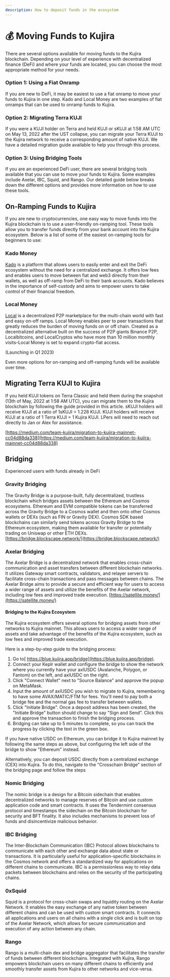 ```yaml
---
description: How to deposit funds in the ecosystem
---
```


# 💰 Moving Funds to Kujira

There are several options available for moving funds to the Kujira blockchain. Depending on your level of experience with decentralized finance (DeFi) and where your funds are located, you can choose the most appropriate method for your needs.

### Option 1: Using a Fiat Onramp

If you are new to DeFi, it may be easiest to use a fiat onramp to move your funds to Kujira in one step. Kado and Local Money are two examples of fiat onramps that can be used to onramp funds to Kujira.

### Option 2: Migrating Terra KUJI

If you were a KUJI holder on Terra and held KUJI or sKUJI at 1:58 AM UTC on May 13, 2022 after the UST collapse, you can migrate your Terra KUJI to the Kujira network to receive a corresponding amount of native KUJI. We have a detailed migration guide available to help you through this process.

### Option 3: Using Bridging Tools

If you are an experienced DeFi user, there are several bridging tools available that you can use to move your funds to Kujira. Some examples include Axelar, IBC, Squid, and Rango. Our detailed guide below breaks down the different options and provides more information on how to use these tools.

## On-Ramping Funds to Kujira

If you are new to cryptocurrencies, one easy way to move funds into the Kujira blockchain is to use a user-friendly on-ramping tool. These tools allow you to transfer funds directly from your bank account into the Kujira ecosystem. Below is a list of some of the easiest on-ramping tools for beginners to use:

### Kado Money

[Kado](../dapps-and-infrastructure/basics.md#funding-your-wallet-using-kado) is a platform that allows users to easily enter and exit the DeFi ecosystem without the need for a centralized exchange. It offers low fees and enables users to move between fiat and web3 directly from their wallets, as well as off-ramp from DeFi to their bank accounts. Kado believes in the importance of self-custody and aims to empower users to take control of their financial freedom.

### Local Money

[Local](https://localmoney.io/) is a decentralized P2P marketplace for the multi-chain world with fast and easy on-off ramps. Local Money enables peer to peer transactions that greatly reduces the burden of moving funds on or off chain. Created as a decentralized alternative built on the success of P2P giants Binance P2P, Localbitcoins, and LocalCryptos who have more than 10 million monthly visits–Local Money is set to expand crypto-fiat access.

(Launching in Q1 2023)

Even more options for on-ramping and off-ramping funds will be available over time.

## Migrating Terra KUJI to Kujira

If you held KUJI tokens on Terra Classic and held them during the snapshot (13th of May, 2022 at 1:58 AM UTC), you can migrate them to the Kujira blockchain by following the guide provided in this article. sKUJI holders will receive KUJI at a ratio of 1sKUJI = 1.228 KUJI. KUJI holders will receive KUJI at a ratio of 1 Terra KUJI = 1 Kujira KUJI. LPers will need to reach out directly to Jan or Alex for assistance.&#x20;

[https://medium.com/team-kujira/migration-to-kujira-mainnet-cc04d88da338](https://medium.com/team-kujira/migration-to-kujira-mainnet-cc04d88da338)

## Bridging

Experienced users with funds already in DeFi

### Gravity Bridging

The Gravity Bridge is a purpose-built, fully decentralized, trustless blockchain which bridges assets between the Ethereum and Cosmos ecosystems. Ethereum and EVM compatible tokens can be transferred across the Gravity Bridge to a Cosmos wallet and then onto other Cosmos wallets or DEXs (such as FIN or Gravity DEX). Cosmos SDK based blockchains can similarly send tokens across Gravity Bridge to the Ethereum ecosystem, making them available for transfer or potentially trading on Uniswap or other ETH DEXs. [https://bridge.blockscape.network/](https://bridge.blockscape.network/)

### Axelar Bridging

The Axelar Bridge is a decentralized network that enables cross-chain communication and asset transfers between different blockchain networks. It utilizes Gateway smart contracts, validators, and relayer servers to facilitate cross-chain transactions and pass messages between chains. The Axelar Bridge aims to provide a secure and efficient way for users to access a wider range of assets and utilize the benefits of the Axelar network, including low fees and improved trade execution. [https://satellite.money/](https://satellite.money/)

#### Bridging to the Kujira Ecosystem

The Kujira ecosystem offers several options for bridging assets from other networks to Kujira mainnet. This allows users to access a wider range of assets and take advantage of the benefits of the Kujira ecosystem, such as low fees and improved trade execution.

Here is a step-by-step guide to the bridging process:

1. Go to[ https://blue.kujira.app/bridge](https://blue.kujira.app/bridge).
2. Connect your Keplr wallet and configure the bridge to show the network where you currently have your axlUSDC (Avalanche, Polygon, or Fantom) on the left, and axlUSDC on the right.
3. Click "Connect Wallet" next to "Source Balance" and approve the popup on MetaMask.
4. Input the amount of axlUSDC you wish to migrate to Kujira, remembering to have some AVAX/MATIC/FTM for fees. You'll need to pay both a bridge fee and the normal gas fee to transfer between wallets.
5. Click "Initiate Bridge". Once a deposit address has been created, the "Initiate Bridge" button should change to say "Sign and Send". Click this and approve the transaction to finish the bridging process.
6. Bridging can take up to 5 minutes to complete, so you can track the progress by clicking the text in the green box.

If you have native USDC on Ethereum, you can bridge it to Kujira mainnet by following the same steps as above, but configuring the left side of the bridge to show "Ethereum" instead.

Alternatively, you can deposit USDC directly from a centralized exchange (CEX) into Kujira. To do this, navigate to the "Crosschain Bridge" section of the bridging page and follow the steps

### Nomic Bridging

The nomic bridge is a design for a Bitcoin sidechain that enables decentralized networks to manage reserves of Bitcoin and use custom application code and smart contracts. It uses the Tendermint consensus protocol and timestamps the sidechain on the Bitcoin blockchain for security and BFT finality. It also includes mechanisms to prevent loss of funds and disincentivize malicious behavior.

### IBC Bridging

The Inter-Blockchain Communication (IBC) Protocol allows blockchains to communicate with each other and exchange data about state or transactions. It is particularly useful for application-specific blockchains in the Cosmos network and offers a standardized way for applications on different chains to communicate. IBC is a permissionless way to relay data packets between blockchains and relies on the security of the participating chains.

### 0xSquid

Squid is a protocol for cross-chain swaps and liquidity routing on the Axelar Network. It enables the easy exchange of any native token between different chains and can be used with custom smart contracts. It connects all applications and users on all chains with a single click and is built on top of the Axelar Network, which allows for secure communication and execution of any action between any chain.

### Rango

Rango is a multi-chain dex and bridge aggregator that facilitates the transfer of funds between different blockchains. Integrated with Kujira, Rango empowers blockchain users on many different chains to efficiently and smoothly transfer assets from Kujira to other networks and vice-versa.
